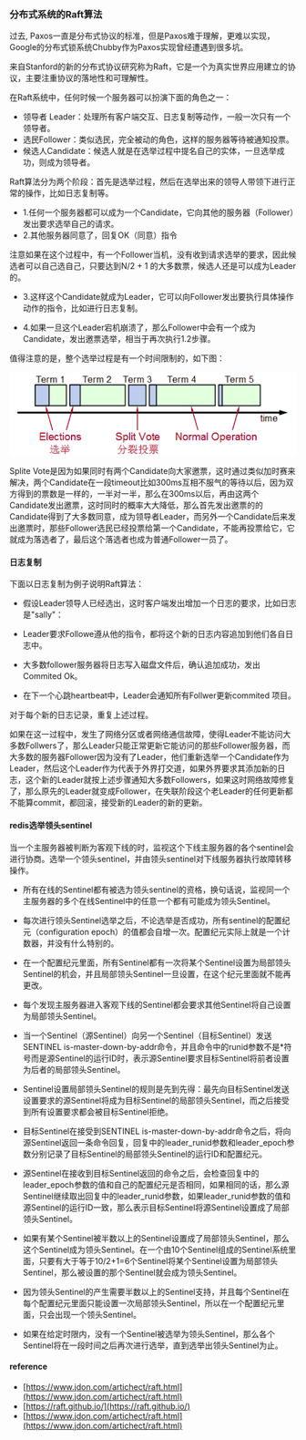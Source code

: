 ### 分布式系统的Raft算法

过去, Paxos一直是分布式协议的标准，但是Paxos难于理解，更难以实现，Google的分布式锁系统Chubby作为Paxos实现曾经遭遇到很多坑。

来自Stanford的新的分布式协议研究称为Raft，它是一个为真实世界应用建立的协议，主要注重协议的落地性和可理解性。

在Raft系统中，任何时候一个服务器可以扮演下面的角色之一：

* 领导者 Leader：处理所有客户端交互、日志复制等动作，一般一次只有一个领导者。
* 选民Follower：类似选民，完全被动的角色，这样的服务器等待被通知投票。
* 候选人Candidate：候选人就是在选举过程中提名自己的实体，一旦选举成功，则成为领导者。

Raft算法分为两个阶段：首先是选举过程，然后在选举出来的领导人带领下进行正常的操作，比如日志复制等。

* 1.任何一个服务器都可以成为一个Candidate，它向其他的服务器（Follower）发出要求选举自己的请求。
* 2.其他服务器同意了，回复OK（同意）指令

注意如果在这个过程中，有一个Follower当机，没有收到请求选举的要求，因此候选者可以自己选自己，只要达到N/2 + 1 的大多数票，候选人还是可以成为Leader的。

* 3.这样这个Candidate就成为Leader，它可以向Follower发出要执行具体操作动作的指令，比如进行日志复制。

* 4.如果一旦这个Leader宕机崩溃了，那么Follower中会有一个成为Candidate，发出邀票选举，相当于再次执行1.2步骤。

值得注意的是，整个选举过程是有一个时间限制的，如下图：

![](/assets/raft协议.png)

Splite Vote是因为如果同时有两个Candidate向大家邀票，这时通过类似加时赛来解决，两个Candidate在一段timeout比如300ms互相不服气的等待以后，因为双方得到的票数是一样的，一半对一半，那么在300ms以后，再由这两个Candidate发出邀票，这时同时的概率大大降低，那么首先发出邀票的的Candidate得到了大多数同意，成为领导者Leader，而另外一个Candidate后来发出邀票时，那些Follower选民已经投票给第一个Candidate，不能再投票给它，它就成为落选者了，最后这个落选者也成为普通Follower一员了。

#### 日志复制

下面以日志复制为例子说明Raft算法：

* 假设Leader领导人已经选出，这时客户端发出增加一个日志的要求，比如日志是"sally"：

* Leader要求Followe遵从他的指令，都将这个新的日志内容追加到他们各自日志中。

* 大多数follower服务器将日志写入磁盘文件后，确认追加成功，发出Commited Ok。

* 在下一个心跳heartbeat中，Leader会通知所有Follwer更新commited 项目。

对于每个新的日志记录，重复上述过程。

如果在这一过程中，发生了网络分区或者网络通信故障，使得Leader不能访问大多数Follwers了，那么Leader只能正常更新它能访问的那些Follower服务器，而大多数的服务器Follower因为没有了Leader，他们重新选举一个Candidate作为Leader，然后这个Leader作为代表于外界打交道，如果外界要求其添加新的日志，这个新的Leader就按上述步骤通知大多数Followers，如果这时网络故障修复了，那么原先的Leader就变成Follower，在失联阶段这个老Leader的任何更新都不能算commit，都回滚，接受新的Leader的新的更新。

#### redis选举领头sentinel

当一个主服务器被判断为客观下线的时，监视这个下线主服务器的各个sentinel会进行协商。选举一个领头sentinel，并由领头sentinel对下线服务器执行故障转移操作。

* 所有在线的Sentinel都有被选为领头sentinel的资格，换句话说，监视同一个主服务器的多个在线Sentinel中的任意一个都有可能成为领头Sentinel。

* 每次进行领头Sentinel选举之后，不论选举是否成功，所有sentinel的配置纪元（configuration epoch）的值都会自增一次。配置纪元实际上就是一个计数器，并没有什么特别的。

* 在一个配置纪元里面，所有Sentinel都有一次将某个Sentinel设置为局部领头Sentinel的机会，并且局部领头Sentinel一旦设置，在这个纪元里面就不能再更改。

* 每个发现主服务器进入客观下线的Sentinel都会要求其他Sentinel将自己设置为局部领头Sentinel。

* 当一个Sentinel（源Sentinel）向另一个Sentinel（目标Sentinel）发送SENTINEL is-master-down-by-addr命令，并且命令中的runid参数不是\*符号而是源Sentinel的运行ID时，表示源Sentinel要求目标Sentinel将前者设置为后者的局部领头Sentinel。

* Sentinel设置局部领头Sentinel的规则是先到先得：最先向目标Sentinel发送设置要求的源Sentinel将成为目标Sentinel的局部领头Sentinel，而之后接受到所有设置要求都会被目标Sentinel拒绝。

* 目标Sentinel在接受到SENTINEL is-master-down-by-addr命令之后，将向源Sentinel返回一条命令回复，回复中的leader\_runid参数和leader\_epoch参数分别记录了目标Sentinel的局部领头Sentinel的运行ID和配置纪元。

* 源Sentinel在接收到目标Sentinel返回的命令之后，会检查回复中的leader\_epoch参数的值和自己的配置纪元是否相同，如果相同的话，那么源Sentinel继续取出回复中的leader\_runid参数，如果leader\_runid参数的值和源Sentinel的运行ID一致，那么表示目标Sentinel将源Sentinel设置成了局部领头Sentinel。

* 如果有某个Sentinel被半数以上的Sentinel设置成了局部领头Sentinel，那么这个Sentinel成为领头Sentinel。在一个由10个Sentinel组成的Sentinel系统里面，只要有大于等于10/2+1=6个Sentinel将某个Sentinel设置为局部领头Sentinel，那么被设置的那个Sentinel就会成为领头Sentinel。

* 因为领头Sentinel的产生需要半数以上的Sentinel支持，并且每个Sentinel在每个配置纪元里面只能设置一次局部领头Sentinel，所以在一个配置纪元里面，只会出现一个领头Sentinel。

* 如果在给定时限内，没有一个Sentinel被选举为领头Sentinel，那么各个Sentinel将在一段时间之后再次进行选举，直到选举出领头Sentinel为止。

#### reference

* [https://www.jdon.com/artichect/raft.html](https://www.jdon.com/artichect/raft.html)
* [https://raft.github.io/](https://raft.github.io/)
* [https://www.jdon.com/artichect/raft.html](https://www.jdon.com/artichect/raft.html)



